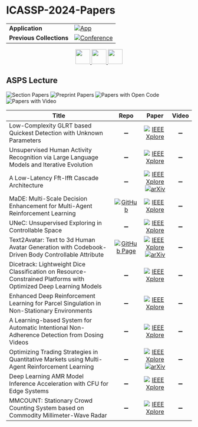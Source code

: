 # ICASSP-2024-Papers

<table>
    <tr>
        <td><strong>Application</strong></td>
        <td>
            <a href="https://huggingface.co/spaces/DmitryRyumin/NewEraAI-Papers" style="float:left;">
                <img src="https://img.shields.io/badge/🤗-NewEraAI--Papers-FFD21F.svg" alt="App" />
            </a>
        </td>
    </tr>
    <tr>
        <td><strong>Previous Collections</strong></td>
        <td>
            <a href="https://github.com/DmitryRyumin/ICASSP-2023-24-Papers/blob/main/README_2023.md">
                <img src="http://img.shields.io/badge/ICASSP-2023-0073AE.svg" alt="Conference">
            </a>
        </td>
    </tr>
</table>

<div align="center">
    <a href="https://github.com/DmitryRyumin/ICASSP-2023-24-Papers/blob/main/sections/2024/main/SLP.md">
        <img src="https://cdn.jsdelivr.net/gh/DmitryRyumin/NewEraAI-Papers@main/images/left.svg" width="40" alt="" />
    </a>
    <a href="https://github.com/DmitryRyumin/ICASSP-2023-24-Papers/">
        <img src="https://cdn.jsdelivr.net/gh/DmitryRyumin/NewEraAI-Papers@main/images/home.svg" width="40" alt="" />
    </a>
    <a href="https://github.com/DmitryRyumin/ICASSP-2023-24-Papers/blob/main/sections/2024/main/SPCOM.md">
        <img src="https://cdn.jsdelivr.net/gh/DmitryRyumin/NewEraAI-Papers@main/images/right.svg" width="40" alt="" />
    </a>
</div>

## ASPS Lecture

![Section Papers](https://img.shields.io/badge/Section%20Papers-12-42BA16) ![Preprint Papers](https://img.shields.io/badge/Preprint%20Papers-3-b31b1b) ![Papers with Open Code](https://img.shields.io/badge/Papers%20with%20Open%20Code-1-1D7FBF) ![Papers with Video](https://img.shields.io/badge/Papers%20with%20Video-0-FF0000)

| **Title** | **Repo** | **Paper** | **Video** |
|-----------|:--------:|:---------:|:---------:|
| Low-Complexity GLRT based Quickest Detection with Unknown Parameters | :heavy_minus_sign: | [![IEEE Xplore](https://img.shields.io/badge/IEEE-10447325-E4A42C.svg)](https://ieeexplore.ieee.org/document/10447325) | :heavy_minus_sign: |
| Unsupervised Human Activity Recognition via Large Language Models and Iterative Evolution | :heavy_minus_sign: | [![IEEE Xplore](https://img.shields.io/badge/IEEE-10446819-E4A42C.svg)](https://ieeexplore.ieee.org/document/10446819) | :heavy_minus_sign: |
| A Low-Latency Fft-Ifft Cascade Architecture | :heavy_minus_sign: | [![IEEE Xplore](https://img.shields.io/badge/IEEE-10447370-E4A42C.svg)](https://ieeexplore.ieee.org/document/10447370) <br /> [![arXiv](https://img.shields.io/badge/arXiv-2309.09035-b31b1b.svg)](https://arxiv.org/abs/2309.09035) | :heavy_minus_sign: |
| MaDE: Multi-Scale Decision Enhancement for Multi-Agent Reinforcement Learning | [![GitHub](https://img.shields.io/github/stars/paper2023/MaDE?style=flat)](https://github.com/paper2023/MaDE) | [![IEEE Xplore](https://img.shields.io/badge/IEEE-10447913-E4A42C.svg)](https://ieeexplore.ieee.org/document/10447913) | :heavy_minus_sign: |
| UNeC: Unsupervised Exploring in Controllable Space | :heavy_minus_sign: | [![IEEE Xplore](https://img.shields.io/badge/IEEE-10447360-E4A42C.svg)](https://ieeexplore.ieee.org/document/10447360) | :heavy_minus_sign: |
| Text2Avatar: Text to 3d Human Avatar Generation with Codebook-Driven Body Controllable Attribute | [![GitHub Page](https://img.shields.io/badge/GitHub-Page-159957.svg)](https://iecqgong.github.io/text2avatar/) | [![IEEE Xplore](https://img.shields.io/badge/IEEE-10446237-E4A42C.svg)](https://ieeexplore.ieee.org/document/10446237) <br /> [![arXiv](https://img.shields.io/badge/arXiv-2401.00711-b31b1b.svg)](https://arxiv.org/abs/2401.00711) | :heavy_minus_sign: |
| Dicetrack: Lightweight Dice Classification on Resource-Constrained Platforms with Optimized Deep Learning Models | :heavy_minus_sign: | [![IEEE Xplore](https://img.shields.io/badge/IEEE-10447958-E4A42C.svg)](https://ieeexplore.ieee.org/document/10447958) | :heavy_minus_sign: |
| Enhanced Deep Reinforcement Learning for Parcel Singulation in Non-Stationary Environments | :heavy_minus_sign: | [![IEEE Xplore](https://img.shields.io/badge/IEEE-10446437-E4A42C.svg)](https://ieeexplore.ieee.org/document/10446437) | :heavy_minus_sign: |
| A Learning-based System for Automatic Intentional Non-Adherence Detection from Dosing Videos | :heavy_minus_sign: | [![IEEE Xplore](https://img.shields.io/badge/IEEE-10446339-E4A42C.svg)](https://ieeexplore.ieee.org/document/10446339) | :heavy_minus_sign: |
| Optimizing Trading Strategies in Quantitative Markets using Multi-Agent Reinforcement Learning | :heavy_minus_sign: | [![IEEE Xplore](https://img.shields.io/badge/IEEE-10446489-E4A42C.svg)](https://ieeexplore.ieee.org/document/10446489) <br /> [![arXiv](https://img.shields.io/badge/arXiv-2303.11959-b31b1b.svg)](https://arxiv.org/abs/2303.11959) | :heavy_minus_sign: |
| Deep Learning AMR Model Inference Acceleration with CFU for Edge Systems | :heavy_minus_sign: | [![IEEE Xplore](https://img.shields.io/badge/IEEE-10447201-E4A42C.svg)](https://ieeexplore.ieee.org/document/10447201) | :heavy_minus_sign: |
| MMCOUNT: Stationary Crowd Counting System based on Commodity Millimeter-Wave Radar | :heavy_minus_sign: | [![IEEE Xplore](https://img.shields.io/badge/IEEE-10447408-E4A42C.svg)](https://ieeexplore.ieee.org/document/10447408) | :heavy_minus_sign: |
